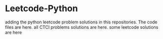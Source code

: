 # Leetcode-Python
adding the python leetcode problem solutions in this repositories. 
The code files are here.
all CTCI problems solutions are here.
some leetcode solutions are here

































































































































